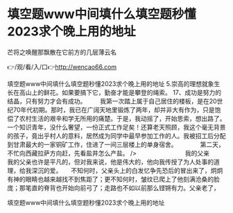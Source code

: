 # 填空题www中间填什么填空题秒懂2023求个晚上用的地址
芒将之唤醒那飘散在它前方的几层薄云名

👉/观/看/入/口👉http://wencao66.com

填空题www中间填什么填空题秒懂2023求个晚上用的地址	5.崇高的理想就象生长在高山上的鲜花。如果要搞下它，勤奋才能是攀登的绳索。
	17、成功是努力的结晶，只有努力才会有成功。
　　我第一次踏上属于自己居住的楼板，是在20世纪70年代初期。那时，我已在广阔天地里锻炼了两年，却并非大有作为，只是饱偿了农村生活的艰辛和学无所用的痛楚。于是，我动摇了，开始思索，想出路了。一个知识青年，没什么奢望，一份正式工作足矣！还算老天照顾，我这个毫无背景的孩子，竟出乎村人的意料，居然成为同学中最早参加工作的人。我被招工后分配到甘肃最大的一家铜矿工作，住进了一间三层楼上的单身宿舍。　　
　　第二天，不忙向西藏拉萨方向赶，先看盐井怎么产盐。
/>　　　　　　　　我的父亲　　我的父亲也许是平凡的，但对我来说，他是伟大的，他向我传授了为人处事的道理，给我深沉的爱。　　不知何时，父亲头上的白发忆争先恐后的冒出来了，炯炯有神的眼睛也越来越找不到焦距了；更不知何时，皱纹已爬上了他刻满沧桑的脸庞；那笔直的脊背也开始向前弓了；走路也不如以前那么铿锵有力。父亲老了，

填空题www中间填什么填空题秒懂2023求个晚上用的地址

